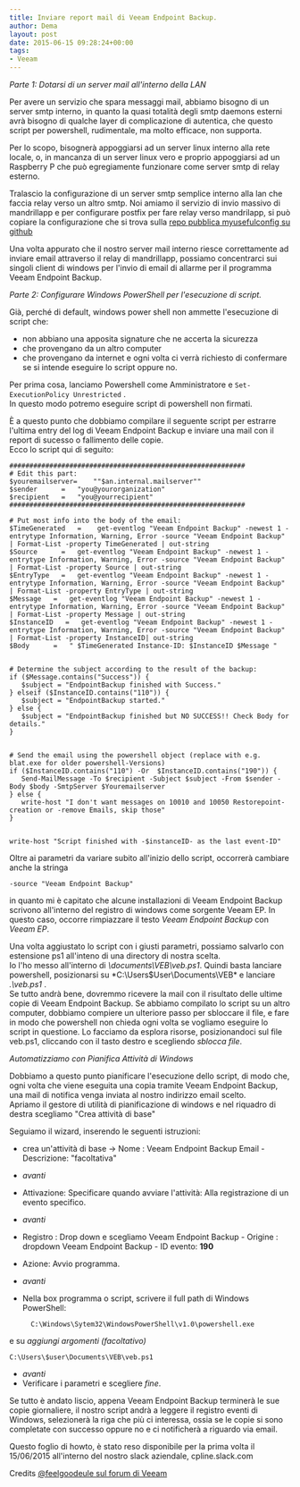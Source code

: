 ```yaml
---
title: Inviare report mail di Veeam Endpoint Backup. 
author: Dema
layout: post
date: 2015-06-15 09:28:24+00:00
tags: 
- Veeam
---
```

*Parte 1: Dotarsi di un server mail all'interno della LAN*

Per avere un servizio che spara messaggi mail, abbiamo bisogno di un server smtp interno, in quanto la quasi totalità degli smtp daemons esterni avrà bisogno di qualche layer di complicazione di autentica, che questo script per powershell, rudimentale, ma molto efficace, non supporta. 

Per lo scopo, bisognerà appoggiarsi ad un server linux interno alla rete locale, o, in mancanza di un server linux vero e proprio appoggiarsi ad un Raspberry P che può egregiamente funzionare come server smtp di relay esterno. 

Tralascio la configurazione di un server smtp semplice interno alla lan che faccia relay verso un altro smtp. Noi amiamo il servizio di invio massivo di mandrillapp e per configurare postfix per fare relay verso mandrilapp, si può copiare la configurazione che si trova sulla [repo pubblica myusefulconfig su github](https://github.com/anton-dema/myusefulconfigs/tree/master/postfix)  

Una volta appurato che il nostro server mail interno riesce correttamente ad inviare email attraverso il relay di mandrillapp, possiamo concentrarci sui singoli client di windows per l'invio di email di allarme per il programma Veeam Endpoint Backup. 


*Parte 2: Configurare Windows PowerShell per l'esecuzione di script.*

Già, perché di default, windows power shell non ammette l'esecuzione di script che:

- non abbiano una apposita signature che ne accerta la sicurezza
- che provengano da un altro computer
- che provengano da internet e ogni volta ci verrà richiesto di confermare se si intende  eseguire lo script oppure no. 

Per prima cosa, lanciamo  Powershell come Amministratore e ``Set-ExecutionPolicy Unrestricted`` .           
In questo modo potremo eseguire script di powershell non firmati. 

È a questo punto che dobbiamo compilare il seguente script per estrarre l'ultima entry del log di Veeam Endpoint Backup e inviare una mail con il report di sucesso o fallimento delle copie.           
Ecco lo script qui di seguito:              

    ###########################################################
    # Edit this part:
    $youremailserver=    ""$an.internal.mailserver""
    $sender      =   "you@yourorganization"
    $recipient   =   "you@yourrecipient"
    ###########################################################

    # Put most info into the body of the email:
    $TimeGenerated   =    get-eventlog "Veeam Endpoint Backup" -newest 1 -entrytype Information, Warning, Error -source "Veeam Endpoint Backup" | Format-List -property TimeGenerated | out-string
    $Source      =   get-eventlog "Veeam Endpoint Backup" -newest 1 -entrytype Information, Warning, Error -source "Veeam Endpoint Backup" | Format-List -property Source | out-string
    $EntryType   =   get-eventlog "Veeam Endpoint Backup" -newest 1 -entrytype Information, Warning, Error -source "Veeam Endpoint Backup" | Format-List -property EntryType | out-string
    $Message   =   get-eventlog "Veeam Endpoint Backup" -newest 1 -entrytype Information, Warning, Error -source "Veeam Endpoint Backup" | Format-List -property Message | out-string
    $InstanceID   =   get-eventlog "Veeam Endpoint Backup" -newest 1 -entrytype Information, Warning, Error -source "Veeam Endpoint Backup" | Format-List -property InstanceID| out-string
    $Body      =   " $TimeGenerated Instance-ID: $InstanceID $Message "


    # Determine the subject according to the result of the backup:
    if ($Message.contains("Success")) {
       $subject = "EndpointBackup finished with Success." 
    } elseif ($InstanceID.contains("110")) {
       $subject = "EndpointBackup started."
    } else {   
       $subject = "EndpointBackup finished but NO SUCCESS!! Check Body for details."
    }


    # Send the email using the powershell object (replace with e.g. blat.exe for older powershell-Versions)
    if ($InstanceID.contains("110") -Or  $InstanceID.contains("190")) {
       Send-MailMessage -To $recipient -Subject $subject -From $sender -Body $body -SmtpServer $Youremailserver 
    } else {
       write-host "I don't want messages on 10010 and 10050 Restorepoint-creation or -remove Emails, skip those"
    }


    write-host "Script finished with -$instanceID- as the last event-ID"


 Oltre ai parametri da variare subito all'inizio dello script, occorrerà cambiare anche la stringa 
 

    -source "Veeam Endpoint Backup"


in quanto mi è capitato che alcune installazioni di Veeam Endpoint Backup scrivono all'interno del registro di windows come sorgente Veeam EP. In questo caso, occorre rimpiazzare  il testo _Veeam Endpoint Backup_  con  _Veeam EP_. 

Una volta aggiustato lo script con i giusti parametri, possiamo salvarlo con estensione ps1 all'inteno di una directory di nostra scelta.                   
Io l'ho messo all'interno di *\documents\VEB\veb.ps1*. Quindi basta lanciare powershell, posizionarsi su
 *C:\Users\$User\Documents\VEB\*  e lanciare  *.\veb.ps1* .                 
Se tutto andrà bene, dovremmo ricevere la mail con il risultato delle ultime copie di Veeam Endpoint Backup. 
Se abbiamo compilato lo script su un altro computer, dobbiamo compiere un ulteriore passo per sbloccare il file, e fare in modo che powershell non chieda ogni volta se vogliamo eseguire lo script in questione. Lo facciamo da esplora risorse, posizionandoci sul file veb.ps1, cliccando con il tasto destro e scegliendo _sblocca file_.

*Automatizziamo con  Pianifica Attività di Windows*

Dobbiamo a questo punto pianificare l'esecuzione dello script, di modo che, ogni volta che viene eseguita una copia tramite Veeam Endpoint Backup, una mail di notifica venga inviata al nostro indirizzo email scelto.                     
Apriamo il gestore di utilità di pianificazione di windows e nel riquadro di destra  scegliamo "Crea attività di base"

Seguiamo il wizard, inserendo le seguenti istruzioni:                   
- crea un'attività di base -> Nome : Veeam Endpoint Backup Email - Descrizione: "facoltativa"                              
- _avanti_                            
-  Attivazione: Specificare quando avviare l'attività: Alla registrazione di un evento specifico.                               
- _avanti_                                 
- Registro : Drop down e scegliamo Veeam Endpoint Backup - Origine : dropdown Veeam Endpoint Backup - ID evento: **190**            
- Azione: Avvio programma.                  
- _avanti_                          
- Nella box programma o script, scrivere il full path di Windows PowerShell:        
        
        C:\Windows\Sytem32\WindowsPowerShell\v1.0\powershell.exe

e su _aggiungi argomenti (facoltativo)_             

    C:\Users\$user\Documents\VEB\veb.ps1

- _avanti_                      
- Verificare i parametri e scegliere _fine_.                        

Se tutto è andato liscio, appena Veeam Endpoint Backup terminerà le sue copie giornaliere, il nostro script andrà a leggere il registro eventi di Windows, selezionerà la riga che più ci interessa, ossia se le copie si sono completate con successo oppure no e ci notificherà a riguardo via email. 

Questo foglio di howto, è stato reso disponibile per la prima volta il 15/06/2015 all'interno del nostro slack aziendale, cpline.slack.com

Credits [@feelgoodeule sul forum di Veeam](http://forums.veeam.com/veeam-endpoint-backup-f33/here-it-is-powershell-script-to-add-veb-emails-t27569.html) 